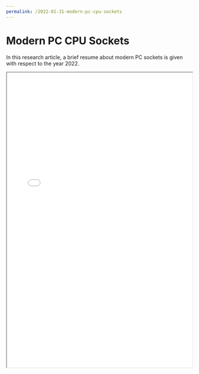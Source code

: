 ```yaml
---
permalink: /2022-01-31-modern-pc-cpu-sockets
---
```


# Modern PC CPU Sockets

In this research article, a brief resume about modern PC sockets is given with
respect to the year 2022.

<iframe 
    src="systems/2022-01-31-modern-pc-cpu-sockets/modern-pc-cpu-sockets.pdf"
    title="modern-pc-cpu-sockets.pdf"
    type="application/pdf" 
    width="100%"
    height="800px">
</iframe>

